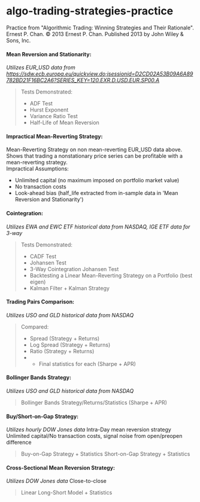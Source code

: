 # algo-trading-strategies-practice

Practice from "Algorithmic Trading: Winning Strategies and Their Rationale". Ernest P. Chan. © 2013 Ernest P. Chan. Published 2013 by John Wiley & Sons, Inc.

#### Mean Reversion and Stationarity:  
_Utilizes EUR_USD data from https://sdw.ecb.europa.eu/quickview.do;jsessionid=D2CD02A53B09A6A89782BD21F16BC2A6?SERIES_KEY=120.EXR.D.USD.EUR.SP00.A_
> Tests Demonstrated:
> - ADF Test
> - Hurst Exponent
> - Variance Ratio Test
> - Half-Life of Mean Reversion


  
#### Impractical Mean-Reverting Strategy:
Mean-Reverting Strategy on non mean-reverting EUR_USD data above. Shows that trading a nonstationary price series can be profitable with a mean-reverting strategy.  
Impractical Assumptions:
 - Unlimited capital (no maximum imposed on portfolio market value)
 - No transaction costs
 - Look-ahead bias (half_life extracted from in-sample data in 'Mean Reversion and Stationarity')

#### Cointegration:
_Utilizes EWA and EWC ETF historical data from NASDAQ, IGE ETF data for 3-way_
> Tests Demonstrated:
> - CADF Test
> - Johansen Test
> - 3-Way Cointegration Johansen Test
> - Backtesting a Linear Mean-Reverting Strategy on a Portfolio (best eigen)
> - Kalman Filter + Kalman Strategy


#### Trading Pairs Comparison:  
_Utilizes USO and GLD historical data from NASDAQ_
> Compared:
> - Spread (Strategy + Returns)
> - Log Spread (Strategy + Returns)
> - Ratio (Strategy + Returns)
> - + Final statistics for each (Sharpe + APR)


#### Bollinger Bands Strategy:  
_Utilizes USO and GLD historical data from NASDAQ_
> Bollinger Bands Strategy/Returns/Statistics (Sharpe + APR)


#### Buy/Short-on-Gap Strategy:
_Utilizes hourly DOW Jones data_
Intra-Day mean reversion strategy  
Unlimited capital/No transaction costs, signal noise from open/preopen difference
> Buy-on-Gap Strategy + Statistics
> Short-on-Gap Strategy + Statistics


#### Cross-Sectional Mean Reversion Strategy:
_Utilizes DOW Jones data_
Close-to-close
> Linear Long-Short Model + Statistics
